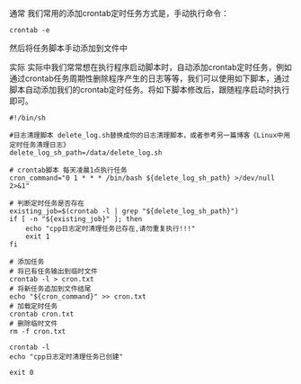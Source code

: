 通常
我们常用的添加crontab定时任务方式是，手动执行命令：
``` linux
crontab -e
```
然后将任务脚本手动添加到文件中

实际
实际中我们常常想在执行程序启动脚本时，自动添加crontab定时任务，例如通过crontab任务周期性删除程序产生的日志等等，我们可以使用如下脚本，通过脚本自动添加我们的crontab定时任务。将如下脚本修改后，跟随程序启动时执行即可。
```linux
#!/bin/sh

#日志清理脚本 delete_log.sh替换成你的日志清理脚本，或者参考另一篇博客《Linux中用定时任务清理日志》
delete_log_sh_path=/data/delete_log.sh

# crontab脚本 每天凌晨1点执行任务
cron_command="0 1 * * * /bin/bash ${delete_log_sh_path} >/dev/null 2>&1"

# 判断定时任务是否存在
existing_job=$(crontab -l | grep "${delete_log_sh_path}")
if [ -n "${existing_job}" ]; then
    echo "cpp日志定时清理任务已存在,请勿重复执行!!!"
    exit 1
fi

# 添加任务
# 将已有任务输出到临时文件
crontab -l > cron.txt
# 将新任务追加到文件结尾
echo "${cron_command}" >> cron.txt
# 加载定时任务
crontab cron.txt
# 删除临时文件
rm -f cron.txt

crontab -l
echo "cpp日志定时清理任务已创建"

exit 0
```



<!-- ##{"script":"<script async src='//busuanzi.ibruce.info/busuanzi/2.3/busuanzi.pure.mini.js'></script>","style":"<style>#postBody{font-size:20px}</style>","timestamp":1490764800}## -->
